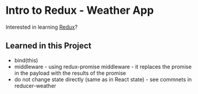 # Intro to Redux - Weather App

Interested in learning [Redux](https://www.udemy.com/react-redux/)?

## Learned in this Project ##

- bind(this)
- middleware  - using redux-promise middleware - it replaces the promise in the payload with the results of the promise
- do not change state directly (same as in React state) - see commnets in reducer-weather